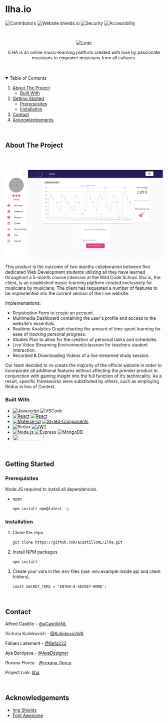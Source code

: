 # Ilha.io

![Contributors](https://img.shields.io/github/contributors/othneildrew/Best-README-Template.svg?style=for-the-badge)
![Website shields.io](https://img.shields.io/website-up-down-green-red/http/shields.io.svg?style=for-the-badge)
![Security](https://img.shields.io/badge/security%20headers-A%2B-brightgreen?style=for-the-badge)
![Accessibility](https://img.shields.io/badge/accessibility-yes-brightgreen?style=for-the-badge)

<br>

<p align="center">
  <a href="https://loving-keller-6b53a6.netlify.app/">
    <img src="https://ilha.io/static/media/logo_Black_T.41a76d9d.svg" alt="Logo" width="250" height="200">
  </a>

  <br>

  <p align="center">
    ILHA is an online music-learning platform created with love by passionate
    musicians to empower musicians from all cultures.
    <br />
  </p>
</p>
<br/>
<br/>

<details open="open">
  <summary>Table of Contents</summary>
  <ol>
    <li>
      <a href="#about-the-project">About The Project</a>
      <ul>
        <li><a href="#built-with">Built With</a></li>
      </ul>
    </li>
    <li>
      <a href="#getting-started">Getting Started</a>
      <ul>
        <li><a href="#prerequisites">Prerequisites</a></li>
        <li><a href="#installation">Installation</a></li>
      </ul>
    </li>
    <li><a href="#contact">Contact</a></li>
    <li><a href="#acknowledgements">Acknowledgements</a></li>
  </ol>
</details>
<br>

## About The Project

<br/><br/>

[![Product Name Screen Shot](./ilhaWebsite.png)](https://loving-keller-6b53a6.netlify.app/)

This product is the outcome of two months collaboration between five dedicated Web Development students utilizing all they have learned throughout a 5-month course intensive at the Wild Code School. Ilha.io, the client, is an established music-learning platform created exclusively for musicians by musicians. The client has requested a number of features to be implemented into the current version of the Live website.

Implementations:
- Registration Form to create an account.
- Multimedia Dashboard containing the user's profile and access to the website's essentials.
- Realtime Analytics Graph charting the amount of time spent learning for ease of tracking personal progress. 
- Studies Plan to allow for the creation of personal tasks and schedules.
- Live Video Streaming Environment/classrom for teachers-student interaction.
- Recorded & Downloading Videos of a live streamed study session.

Our team decided to re-create the majority of the official website in order to incorporate all additional features without affecting the premier product in conjunction with gaining insight into the full function of it’s technicality. As a result, specific frameworks were substituted by others, such as employing Redux in lieu of Context. 


### Built With
* ![Javascript](https://aleen42.github.io/badges/src/javascript.svg)
![VSCode](https://aleen42.github.io/badges/src/visual_studio_code.svg)
* [![React](https://aleen42.github.io/badges/src/react.svg)](https://reactjs.org) 
[![React](https://aleen42.github.io/badges/src/router.svg)](https://reactrouter.com/)
* [![Material-UI](https://img.shields.io/badge/-Material--UI-333333?logo=Material-UI&logoColor=blue&labelColor=212121)](https://material-ui.com/) 
[![Styled-Components](https://img.shields.io/badge/-Styled--Components-8F5935?logo=styled-components&logoColor=pink&labelColor=393939)](https://material-ui.com/)
* ![Redux](https://aleen42.github.io/badges/src/redux.svg)
[![JWT](https://img.shields.io/badge/-JsonWebToken-D639FF?logo=JSON-Web-Tokens&logoColor=01F2E6&labelColor=black)](https://material-ui.com/)
* ![Node.js](https://aleen42.github.io/badges/src/node.svg)
![Express](https://img.shields.io/badge/JS-Express-red)
![MongoDB](https://img.shields.io/badge/-mongoDB-13924F?logo=MongoDB&logoColor=10AA50&labelColor=beige)
* <img src="https://upload.wikimedia.org/wikipedia/commons/thumb/6/68/WebRTC_Logo.svg/750px-WebRTC_Logo.svg.png" width="100" height="18"/>



<br/>

## Getting Started

### Prerequisites

Node.JS required to install all dependencies.
* npm
  ```sh
  npm install npm@latest -g
  ```

### Installation

1. Clone the repo
   ```sh
   git clone https://github.com/aCastilloNL/Ilha.git
   ```
2. Install NPM packages
   ```sh
   npm install
   ```
3. Create your vars in the .env files (use .env.example inside api and client folders).
   ```JS
   const SECRET_TOKE = 'ENTER-A-SECRET-WORD';

<br/>

   <!-- CONTACT -->
## Contact

Alfred Castillo - [@aCastilloNL](https://github.com/aCastilloNL) 

Victoria Kulinkovich - [@KulinkovichVA](https://github.com/KulinkovichVA)

Fabien Lallement - [@Befa222](https://github.com/Befa222) 

Aya Berdyeva - [@AyaDesigner](https://github.com/AyaDesigner)

Roxana Florea - [@roxana-florea](https://github.com/roxana-florea) 

Project Link: [Ilha](https://loving-keller-6b53a6.netlify.app/Dashboard)

<br/>

<!-- ACKNOWLEDGEMENTS -->
## Acknowledgements
* [Img Shields](https://shields.io)
* [Font Awesome](https://fontawesome.com)
